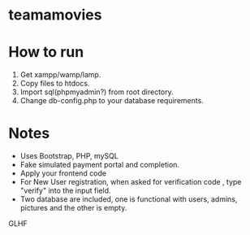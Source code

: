 # teamamovies
# How to run
1. Get xampp/wamp/lamp.
2. Copy files to htdocs.
3. Import sql(phpmyadmin?) from root directory.
4. Change db-config.php to your database requirements.

# Notes
- Uses Bootstrap, PHP, mySQL
- Fake simulated payment portal and completion.
- Apply your frontend code
- For New User registration, when asked for verification code , type "verify" into the input field.
- Two database are included, one is functional with users, admins, pictures and the other is empty.


GLHF
